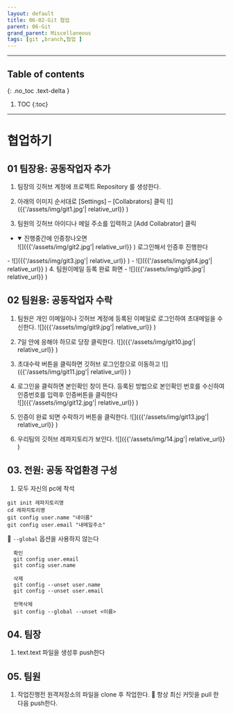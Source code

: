 ```yaml
---
layout: default
title: 06-02-Git 협업
parent: 06-Git
grand_parent: Miscellaneous
tags: [git ,branch,협업 ]
---
```

 
---
 ## Table of contents
 {: .no_toc .text-delta }

 1. TOC
{:toc}

---

# 협업하기


## 01 팀장용: 공동작업자 추가

1. 팀장의 깃허브 계정에 프로젝트 Repository 를 생성한다.

2. 아래의 이미지 순서대로 [Settings] – [Collabrators] 클릭
  ![]({{'/assets/img/git1.jpg'| relative_url}} )

3. 팀원의 깃허브 아이디나 메일 주소를 입력하고 [Add Collabrator] 클릭
  - <details open markdown='block'>
    <summary>
      진행중간에 인증창나오면
    </summary>
    ![]({{'/assets/img/git2.jpg'| relative_url}} )
    로그인해서 인증후 진행한다
  </details>
  - ![]({{'/assets/img/git3.jpg'| relative_url}} )
  - ![]({{'/assets/img/git4.jpg'| relative_url}} )
4. 팀원이메일 등록 완료 화면
  - ![]({{'/assets/img/git5.jpg'| relative_url}} )


## 02 팀원용: 공동작업자 수락

1. 팀원은 개인 이메일이나 깃허브 계정에 등록된 이메일로 로그인하여 초대메일을 수신한다.
  ![]({{'/assets/img/git9.jpg'| relative_url}} )
2. 7일 안에 응해야 하므로 당장 클릭한다.
  ![]({{'/assets/img/git10.jpg'| relative_url}} )
3. 초대수락 버튼을 클릭하면 깃허브 로그인창으로 이동하고
  ![]({{'/assets/img/git11.jpg'| relative_url}} )
  
4. 로그인을 클릭하면 본인확인 창이 뜬다. 등록된 방법으로 본인확인 번호를 수신하여 인증번호를 입력후 인증버튼을 클릭한다  
  ![]({{'/assets/img/git12.jpg'| relative_url}} )
5. 인증이 완료 되면 수락하기 버튼을 클릭한다.
  ![]({{'/assets/img/git13.jpg'| relative_url}} )
6. 우리팀의 깃허브 레파지토리가 보인다.
  ![]({{'/assets/img/14.jpg'| relative_url}} )


## 03. 전원: 공동 작업환경 구성

1.  모두 자신의 pc에 착석


```
git init 레파지토리명
cd 레파지토리명
git config user.name "내이름"
git config user.email "내메일주소"

```


🔑 `--global` 옵션을 사용하지 않는다

  ```
    확인
    git config user.email
    git config user.name

    삭제
    git config --unset user.name
    git config --unset user.email

    전역삭제
    git config --global --unset <이름>
  ```


## 04. 팀장
1. text.text 파일을 생성후 push한다

## 05. 팀원
1. 작업진행전 원격저장소의 파일을 clone 후 작업한다.
🔑 항상 최신 커밋을 pull 한 다음 push한다.

